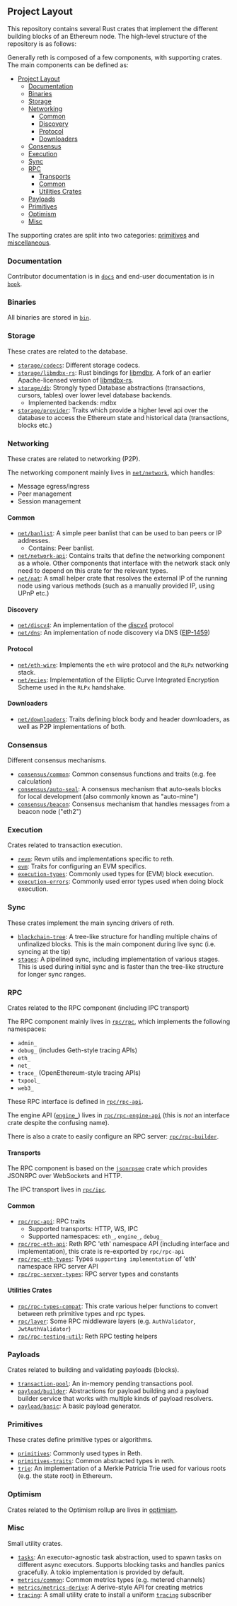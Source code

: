 ## Project Layout

This repository contains several Rust crates that implement the different building blocks of an Ethereum node. The high-level structure of the repository is as follows:

Generally reth is composed of a few components, with supporting crates. The main components can be defined as:

- [Project Layout](#project-layout)
  - [Documentation](#documentation)
  - [Binaries](#binaries)
  - [Storage](#storage)
  - [Networking](#networking)
    - [Common](#common)
    - [Discovery](#discovery)
    - [Protocol](#protocol)
    - [Downloaders](#downloaders)
  - [Consensus](#consensus)
  - [Execution](#execution)
  - [Sync](#sync)
  - [RPC](#rpc)
    - [Transports](#transports)
    - [Common](#common-1)
    - [Utilities Crates](#utilities-crates)
  - [Payloads](#payloads)
  - [Primitives](#primitives)
  - [Optimism](#optimism)
  - [Misc](#misc)

The supporting crates are split into two categories: [primitives](#primitives) and [miscellaneous](#misc).

### Documentation

Contributor documentation is in [`docs`](../../docs) and end-user documentation is in [`book`](../../book).

### Binaries

All binaries are stored in [`bin`](../../bin).

### Storage

These crates are related to the database.

- [`storage/codecs`](../../crates/storage/codecs): Different storage codecs.
- [`storage/libmdbx-rs`](../../crates/storage/libmdbx-rs): Rust bindings for [libmdbx](https://libmdbx.dqdkfa.ru). A fork of an earlier Apache-licensed version of [libmdbx-rs][libmdbx-rs].
- [`storage/db`](../../crates/storage/db): Strongly typed Database abstractions (transactions, cursors, tables) over lower level database backends.
  - Implemented backends: mdbx
- [`storage/provider`](../../crates/storage/provider): Traits which provide a higher level api over the database to access the Ethereum state and historical data (transactions, blocks etc.)


### Networking

These crates are related to networking (P2P).

The networking component mainly lives in [`net/network`](../../crates/net/network), which handles:

- Message egress/ingress
- Peer management
- Session management

#### Common

- [`net/banlist`](../../crates/net/banlist): A simple peer banlist that can be used to ban peers or IP addresses.
  - Contains: Peer banlist.
- [`net/network-api`](../../crates/net/network-api): Contains traits that define the networking component as a whole. Other components that interface with the network stack only need to depend on this crate for the relevant types.
- [`net/nat`](../../crates/net/nat): A small helper crate that resolves the external IP of the running node using various methods (such as a manually provided IP, using UPnP etc.)

#### Discovery

- [`net/discv4`](../../crates/net/discv4): An implementation of the [discv4][discv4] protocol
- [`net/dns`](../../crates/net/dns): An implementation of node discovery via DNS ([EIP-1459][eip-1459])

#### Protocol

- [`net/eth-wire`](../../crates/net/eth-wire): Implements the `eth` wire protocol and the ``RLPx`` networking stack.
- [`net/ecies`](../../crates/net/ecies): Implementation of the Elliptic Curve Integrated Encryption Scheme used in the ``RLPx`` handshake.

#### Downloaders

- [`net/downloaders`](../../crates/net/downloaders): Traits defining block body and header downloaders, as well as P2P implementations of both.

### Consensus

Different consensus mechanisms.

- [`consensus/common`](../../crates/consensus/common): Common consensus functions and traits (e.g. fee calculation)
- [`consensus/auto-seal`](../../crates/consensus/auto-seal): A consensus mechanism that auto-seals blocks for local development (also commonly known as "auto-mine")
- [`consensus/beacon`](../../crates/consensus/beacon): Consensus mechanism that handles messages from a beacon node ("eth2")

### Execution

Crates related to transaction execution.

- [`revm`](../../crates/revm): Revm utils and implementations specific to reth.
- [`evm`](../../crates/evm): Traits for configuring an EVM specifics.
- [`execution-types`](../../crates/evm/execution-types): Commonly used types for (EVM) block execution.
- [`execution-errors`](../../crates/evm/execution-errors): Commonly used error types used when doing block execution.

### Sync

These crates implement the main syncing drivers of reth.

- [`blockchain-tree`](../../crates/blockchain-tree): A tree-like structure for handling multiple chains of unfinalized blocks. This is the main component during live sync (i.e. syncing at the tip)
- [`stages`](../../crates/stages): A pipelined sync, including implementation of various stages. This is used during initial sync and is faster than the tree-like structure for longer sync ranges.

### RPC

Crates related to the RPC component (including IPC transport)

The RPC component mainly lives in [`rpc/rpc`](../../crates/rpc/rpc), which implements the following namespaces:

- `admin_`
- `debug_` (includes Geth-style tracing APIs)
- `eth_`
- `net_`
- `trace_` (OpenEthereum-style tracing APIs)
- `txpool_`
- `web3_`

These RPC interface is defined in [`rpc/rpc-api`](../../crates/rpc/rpc-api).

The engine API ([`engine_`][engine-spec]) lives in [`rpc/rpc-engine-api`](../../crates/rpc/rpc-engine-api) (this is *not* an interface crate despite the confusing name).

There is also a crate to easily configure an RPC server: [`rpc/rpc-builder`](../../crates/rpc/rpc-builder).

#### Transports

The RPC component is based on the [`jsonrpsee`][jsonrpsee] crate which provides JSONRPC over WebSockets and HTTP.

The IPC transport lives in [`rpc/ipc`](../../crates/rpc/ipc).

#### Common

- [`rpc/rpc-api`](../../crates/rpc/rpc-api): RPC traits
  - Supported transports: HTTP, WS, IPC
  - Supported namespaces: `eth_`, `engine_`, `debug_`
- [`rpc/rpc-eth-api`](../../crates/rpc/rpc-eth-api/): Reth RPC 'eth' namespace API (including interface and implementation), this crate is re-exported by `rpc/rpc-api`
- [`rpc/rpc-eth-types`](../../crates/rpc/rpc-eth-types/): Types `supporting implementation` of 'eth' namespace RPC server API
- [`rpc/rpc-server-types`](../../crates/rpc/rpc-server-types/): RPC server types and constants

#### Utilities Crates

- [`rpc/rpc-types-compat`](../../crates/rpc/rpc-types-compat): This crate various helper functions to convert between reth primitive types and rpc types.
- [`rpc/layer`](../../crates/rpc/rpc-layer/): Some RPC middleware layers (e.g. `AuthValidator`, `JwtAuthValidator`)
- [`rpc/rpc-testing-util`](../../crates/rpc/rpc-testing-util/): Reth RPC testing helpers

### Payloads

Crates related to building and validating payloads (blocks).

- [`transaction-pool`](../../crates/transaction-pool): An in-memory pending transactions pool.
- [`payload/builder`](../../crates/payload/builder): Abstractions for payload building and a payload builder service that works with multiple kinds of payload resolvers.
- [`payload/basic`](../../crates/payload/basic): A basic payload generator.

### Primitives

These crates define primitive types or algorithms.

- [`primitives`](../../crates/primitives): Commonly used types in Reth.
- [`primitives-traits`](../../crates/primitives-traits/): Common abstracted types in reth.
- [`trie`](../../crates/trie): An implementation of a Merkle Patricia Trie used for various roots (e.g. the state root) in Ethereum.

### Optimism

Crates related to the Optimism rollup are lives in [optimism](../../crates/optimism/).

### Misc

Small utility crates.

- [`tasks`](../../crates/tasks): An executor-agnostic task abstraction, used to spawn tasks on different async executors. Supports blocking tasks and handles panics gracefully. A tokio implementation is provided by default.
- [`metrics/common`](../../crates/metrics/src/common): Common metrics types (e.g. metered channels)
- [`metrics/metrics-derive`](https://github.com/rkrasiuk/metrics-derive): A derive-style API for creating metrics
- [`tracing`](../../crates/tracing): A small utility crate to install a uniform [`tracing`][tracing] subscriber

[libmdbx-rs]: https://crates.io/crates/libmdbx
[discv4]: https://github.com/ethereum/devp2p/blob/master/discv4.md
[jsonrpsee]: https://github.com/paritytech/jsonrpsee/
[tracing]: https://crates.io/crates/tracing
[eip-1459]: https://eips.ethereum.org/EIPS/eip-1459
[engine-spec]: https://github.com/ethereum/execution-apis/tree/main/src/engine
